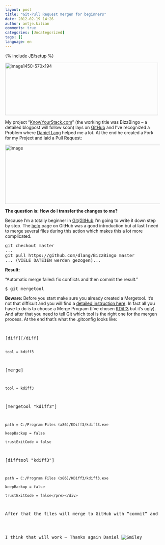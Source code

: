 ```yaml
---
layout: post
title: "Git-Pull Request mergen for beginners"
date: 2012-02-19 14:26
author: antje.kilian
comments: true
categories: [Uncategorized]
tags: []
language: en
---
```

{% include JB/setup %}
<p><a href="http://code-inside.de/blog-in/wp-content/uploads/image1450-570x194.png"><img style="background-image: none; border-bottom: 0px; border-left: 0px; padding-left: 0px; padding-right: 0px; display: inline; border-top: 0px; border-right: 0px; padding-top: 0px" title="image1450-570x194" border="0" alt="image1450-570x194" src="http://code-inside.de/blog-in/wp-content/uploads/image1450-570x194_thumb.png" width="498" height="170" /></a></p>  <p>My project “<a href="http://knowyourstack.com/">KnowYourStack.com</a>” (the working title was BizzBingo – a detailed blogpost will follow soon) lays on <a href="https://github.com/robertmuehsig/BizzBingo">GitHub</a> and I’ve recognized a Problem where <a href="http://daniellang.net/">Daniel Lang</a> helped me a lot. At the end he created a Fork for my Project and laid a Pull Request:</p>  <p><img style="background-image: none; border-bottom: 0px; border-left: 0px; padding-left: 0px; padding-right: 0px; border-top: 0px; border-right: 0px; padding-top: 0px" title="image" border="0" alt="image" src="http://code-inside.de/blog/wp-content/uploads/image_thumb625.png" width="583" height="192" /></p>  <p><b>The question is: How do I transfer the changes to me?</b></p>  <p>Because I’m a totally beginner in <a href="http://www.knowyourstack.com/what-is/git">Git</a>/<a href="http://www.knowyourstack.com/what-is/github">GitHub</a> I’m going to write it down step by step. The <a href="http://help.github.com/send-pull-requests/">help</a> page on GitHub was a good introduction but at last I need to merge several files during this action which makes this a lot more complicated.</p>  <div style="padding-bottom: 0px; margin: 0px; padding-left: 0px; padding-right: 0px; display: inline; float: none; padding-top: 0px" id="scid:812469c5-0cb0-4c63-8c15-c81123a09de7:f7c2f135-b3e9-445b-9e61-88cf970a051a" class="wlWriterEditableSmartContent"><pre name="code" class="c#">git checkout master
...
git pull https://github.com/dlang/BizzBingo master
... (VIELE DATEIEN werden gezogen)...</pre></div>

<p><b></b></p>

<p><b>Result:</b></p>

<p>“Automatic merge failed: fix conflicts and then commit the result.” </p>

<div style="padding-bottom: 0px; margin: 0px; padding-left: 0px; padding-right: 0px; display: inline; float: none; padding-top: 0px" id="scid:812469c5-0cb0-4c63-8c15-c81123a09de7:b2fbb714-72bf-4584-bc99-3c99a09dc1a3" class="wlWriterEditableSmartContent"><pre name="code" class="c#">$ git mergetool</pre></div>

<p><b>Beware: </b>Before you start make sure you already created a Mergetool. It’s not that difficult and you will find a <a href="http://gitguru.com/2009/02/22/integrating-git-with-a-visual-merge-tool/">detailed instruction here</a>. In fact all you have to do is to choose a Merge Program (I’ve chosen <a href="http://kdiff3.sourceforge.net/">KDiff3</a> but it’s ugly). And after that you need to tell Git which tool is the right one for the mergen process. At the end that’s what the .gitconfig looks like: </p>

<p>&#160;</p>

<div style="padding-bottom: 0px; margin: 0px; padding-left: 0px; padding-right: 0px; display: inline; float: none; padding-top: 0px" id="scid:812469c5-0cb0-4c63-8c15-c81123a09de7:26b42d98-a735-4b8b-be0b-f3997c7ef161" class="wlWriterEditableSmartContent"><pre name="code" class="c#">[diff][/diff]

	tool = kdiff3

[merge]

	tool = kdiff3

[mergetool "kdiff3"]

	path = C:/Program Files (x86)/KDiff3/kdiff3.exe

    keepBackup = false

    trustExitCode = false

[difftool "kdiff3"]

    path = C:/Program Files (x86)/KDiff3/kdiff3.exe

    keepBackup = false

    trustExitCode = false</pre></div>

<p>After that the files will merge to GitHub with “commit” and “push”. That’s it. <img style="border-bottom-style: none; border-left-style: none; border-top-style: none; border-right-style: none" class="wlEmoticon wlEmoticon-smile" alt="Smiley" src="http://code-inside.de/blog-in/wp-content/uploads/wlEmoticon-smile12.png" /></p>

<p>I think that will work – Thanks again Daniel <img style="border-bottom-style: none; border-left-style: none; border-top-style: none; border-right-style: none" class="wlEmoticon wlEmoticon-smile" alt="Smiley" src="http://code-inside.de/blog-in/wp-content/uploads/wlEmoticon-smile12.png" /></p>
